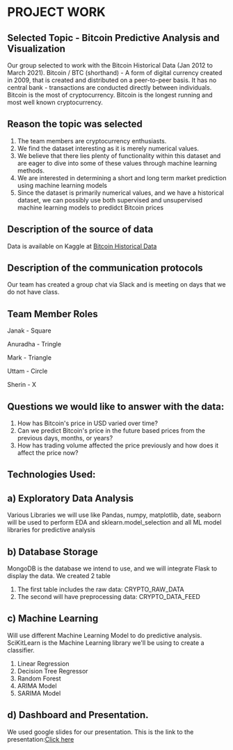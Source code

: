 
# PROJECT WORK

## Selected Topic - Bitcoin Predictive Analysis and Visualization
Our group selected to work with the Bitcoin Historical Data (Jan 2012 to March 2021). Bitcoin / BTC (shorthand) - A form of digital currency created in 2009, that is created and distributed on a peer-to-peer basis. It has no central bank - transactions are conducted directly between individuals. Bitcoin is the most of cryptocurrency. Bitcoin is the longest running and most well known cryptocurrency. 

## Reason the topic was selected
1) The team members are cryptocurrency enthusiasts.
2) We find the dataset interesting as it is merely numerical values.
3) We believe that there lies plenty of functionality within this dataset and are eager to dive into some of these values through machine learning methods.
4) We are interested in determining a short and long term market prediction using machine learning models
5) Since the dataset is primarily numerical values, and we have a historical dataset, we can possibly use both supervised and unsupervised machine learning models to predidct Bitcoin prices

## Description of the source of data
Data is available on Kaggle at [Bitcoin Historical Data](https://www.kaggle.com/mczielinski/bitcoin-historical-data)

##  Description of the communication protocols 
Our team has created a group chat via Slack and is meeting on days that we do not have class.

## Team Member Roles

Janak -  Square

Anuradha - Tringle

Mark - Triangle

Uttam - Circle

Sherin - X

## Questions we would like to answer with the data:

1)  How has Bitcoin's price in USD varied over time?
2)  Can we predict Bitcoin's price in the future based prices from the previous days, months, or years?
3)  How has trading volume affected the price previously and how does it affect the price now?

## Technologies Used: 

## a) Exploratory Data Analysis
Various Libraries we will use like Pandas, numpy, matplotlib, date, seaborn will be used to perform EDA and sklearn.model_selection and all ML model libraries for predictive analysis 

## b) Database Storage
MongoDB is the database we intend to use, and we will integrate Flask to display the data.
We created 2 table
1. The first table includes the raw data: CRYPTO_RAW_DATA
2. The second will have preprocessing data: CRYPTO_DATA_FEED

## c) Machine Learning
Will use different Machine Learning Model to do predictive analysis. SciKitLearn is the Machine Learning library we'll be using to create a classifier. 
1) Linear Regression
2) Decision Tree Regressor
3) Random Forest
4) ARIMA Model
5) SARIMA Model

## d) Dashboard and Presentation.
We used google slides for our presentation.  This is the link to the presentation:[Click here](https://docs.google.com/presentation/d/1hqEKFD-_s7xPiY4kffiQOeBNFVU4e59aDoc2pJYWI-4/edit?usp=sharing)
